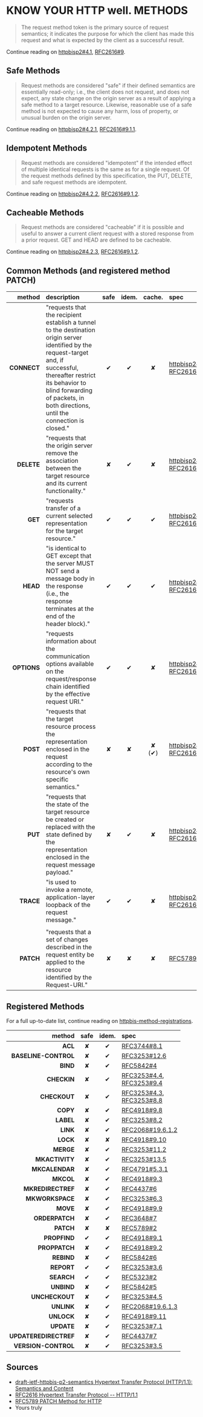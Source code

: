 # KNOW YOUR HTTP well. METHODS

> The request method token is the primary source of request semantics; it indicates the purpose for which the client has made this request and what is expected by the client as a successful result.

Continue reading on [httpbisp2#4.1](http://tools.ietf.org/html/draft-ietf-httpbis-p2-semantics#section-4.1), [RFC2616#9](http://tools.ietf.org/html/rfc2616#section-9).

## Safe Methods

> Request methods are considered "safe" if their defined semantics are essentially read-only; i.e., the client does not request, and does not expect, any state change on the origin server as a result of applying a safe method to a target resource. Likewise, reasonable use of a safe method is not expected to cause any harm, loss of property, or unusual burden on the origin server.

Continue reading on [httpbisp2#4.2.1](http://tools.ietf.org/html/draft-ietf-httpbis-p2-semantics#section-4.2.1), [RFC2616#9.1.1](http://tools.ietf.org/html/rfc2616#section-9.1.1).

## Idempotent Methods

> Request methods are considered "idempotent" if the intended effect of multiple identical requests is the same as for a single request. Of the request methods defined by this specification, the PUT, DELETE, and safe request methods are idempotent.

Continue reading on [httpbisp2#4.2.2](http://tools.ietf.org/html/draft-ietf-httpbis-p2-semantics#section-4.2.2), [RFC2616#9.1.2](http://tools.ietf.org/html/rfc2616#section-9.1.2).

## Cacheable Methods

> Request methods are considered "cacheable" if it is possible and useful to answer a current client request with a stored response from a prior request.  GET and HEAD are defined to be cacheable.

Continue reading on [httpbisp2#4.2.3](http://tools.ietf.org/html/draft-ietf-httpbis-p2-semantics#section-4.2.3), [RFC2616#9.1.2](http://tools.ietf.org/html/rfc2616#section-9.1.2).

## Common Methods (and registered method PATCH)

method | description | safe  | idem. | cache. | spec
-----: | :---------- | :---: | :---: | :----: | :---
**CONNECT** | "requests that the recipient establish a tunnel to the destination origin server identified by the request-target and, if successful, thereafter restrict its behavior to blind forwarding of packets, in both directions, until the connection is closed." | ✔ | ✔ | ✘ | [httpbisp2#4.3.6](http://tools.ietf.org/html/draft-ietf-httpbis-p2-semantics#section-4.3.6),<br>[RFC2616#9.9](http://tools.ietf.org/html/rfc2616#section-9.9)
**DELETE** | "requests that the origin server remove the association between the target resource and its current functionality." | ✘ | ✔ | ✘ | [httpbisp2#4.3.5](http://tools.ietf.org/html/draft-ietf-httpbis-p2-semantics#section-4.3.5),<br>[RFC2616#9.7](http://tools.ietf.org/html/rfc2616#section-9.7)
**GET** | "requests transfer of a current selected representation for the target resource." | ✔ | ✔ | ✔ | [httpbisp2#4.3.1](http://tools.ietf.org/html/draft-ietf-httpbis-p2-semantics#section-4.3.1),<br>[RFC2616#9.3](http://tools.ietf.org/html/rfc2616#section-9.3)
**HEAD** | "is identical to GET except that the server MUST NOT send a message body in the response (i.e., the response terminates at the end of the header block)." | ✔ | ✔ | ✔ | [httpbisp2#4.3.2](http://tools.ietf.org/html/draft-ietf-httpbis-p2-semantics#section-4.3.2),<br>[RFC2616#9.4](http://tools.ietf.org/html/rfc2616#section-9.4)
**OPTIONS** | "requests information about the communication options available on the request/response chain identified by the effective request URI." | ✔ | ✔ | ✘ | [httpbisp2#4.3.7](http://tools.ietf.org/html/draft-ietf-httpbis-p2-semantics#section-4.3.7),<br>[RFC2616#9.3](http://tools.ietf.org/html/rfc2616#section-9.3)
**POST** | "requests that the target resource process the representation enclosed in the request according to the resource's own specific semantics." | ✘ | ✘ | ✘<br>(✔) | [httpbisp2#4.3.3](http://tools.ietf.org/html/draft-ietf-httpbis-p2-semantics#section-4.3.3),<br>[RFC2616#9.5](http://tools.ietf.org/html/rfc2616#section-9.5)
**PUT** | "requests that the state of the target resource be created or replaced with the state defined by the representation enclosed in the request message payload." | ✘ | ✔ | ✘ | [httpbisp2#4.3.4](http://tools.ietf.org/html/draft-ietf-httpbis-p2-semantics#section-4.3.4),<br>[RFC2616#9.6](http://tools.ietf.org/html/rfc2616#section-9.6)
**TRACE** | "is used to invoke a remote, application-layer loopback of the request message." | ✔ | ✔ | ✘ | [httpbisp2#4.3.8](http://tools.ietf.org/html/draft-ietf-httpbis-p2-semantics#section-4.3.8),<br>[RFC2616#9.8](http://tools.ietf.org/html/rfc2616#section-9.8)
| | | | | | |
**PATCH** | "requests that a set of changes described in the request entity be applied to the resource identified by the Request-URI." | ✘ | ✘ | ✘ | [RFC5789](http://tools.ietf.org/html/rfc5789)

## Registered Methods

For a full up-to-date list, continue reading on [httpbis-method-registrations](http://tools.ietf.org/html/draft-ietf-httpbis-method-registrations-11#appendix-A).

method | safe | idem. | spec
-----: | :--: | :---: | :---
**ACL** | ✘ | ✔ | [RFC3744#8.1]()
**BASELINE-CONTROL** | ✘ | ✔ | [RFC3253#12.6]()
**BIND** | ✘ | ✔ | [RFC5842#4]()
**CHECKIN** | ✘ | ✔ | [RFC3253#4.4](),<br>[RFC3253#9.4]()
**CHECKOUT** | ✘ | ✔ | [RFC3253#4.3](),<br>[RFC3253#8.8]()
**COPY** | ✘ | ✔ | [RFC4918#9.8]()
**LABEL** | ✘ | ✔ | [RFC3253#8.2]()
**LINK** | ✘ | ✔ | [RFC2068#19.6.1.2]()
**LOCK** | ✘ | ✘ | [RFC4918#9.10]()
**MERGE** | ✘ | ✔ | [RFC3253#11.2]()
**MKACTIVITY** | ✘ | ✔ | [RFC3253#13.5]()
**MKCALENDAR** | ✘ | ✔ | [RFC4791#5.3.1]()
**MKCOL** | ✘ | ✔ | [RFC4918#9.3]()
**MKREDIRECTREF** | ✘ | ✔ | [RFC4437#6]()
**MKWORKSPACE** | ✘ | ✔ | [RFC3253#6.3]()
**MOVE** | ✘ | ✔ | [RFC4918#9.9]()
**ORDERPATCH** | ✘ | ✔ | [RFC3648#7]()
**PATCH** | ✘ | ✘ | [RFC5789#2]()
**PROPFIND** | ✔ | ✔ | [RFC4918#9.1]()
**PROPPATCH** | ✘ | ✔ | [RFC4918#9.2]()
**REBIND** | ✘ | ✔ | [RFC5842#6]()
**REPORT** | ✔ | ✔ | [RFC3253#3.6]()
**SEARCH** | ✔ | ✔ | [RFC5323#2]()
**UNBIND** | ✘ | ✔ | [RFC5842#5]()
**UNCHECKOUT** | ✘ | ✔ | [RFC3253#4.5]()
**UNLINK** | ✘ | ✔ | [RFC2068#19.6.1.3]()
**UNLOCK** | ✘ | ✔ | [RFC4918#9.11]()
**UPDATE** | ✘ | ✔ | [RFC3253#7.1]()
**UPDATEREDIRECTREF** | ✘ | ✔ | [RFC4437#7]()
**VERSION-CONTROL** | ✘ | ✔ | [RFC3253#3.5]()

## Sources

* [draft-ietf-httpbis-p2-semantics Hypertext Transfer Protocol (HTTP/1.1): Semantics and Content](http://tools.ietf.org/html/draft-ietf-httpbis-p2-semantics#)
* [RFC2616 Hypertext Transfer Protocol -- HTTP/1.1](http://tools.ietf.org/html/rfc2616#)
* [RFC5789 PATCH Method for HTTP](http://tools.ietf.org/html/rfc5789#)
* Yours truly
